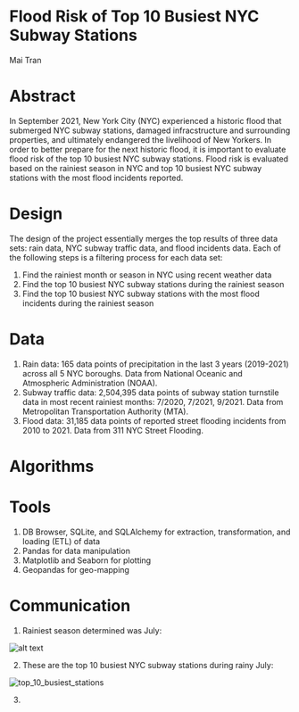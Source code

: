 # Flood Risk of Top 10 Busiest NYC Subway Stations
Mai Tran

# Abstract
In September 2021, New York City (NYC) experienced a historic flood that submerged NYC subway stations, damaged infracstructure and surrounding properties, and ultimately endangered the livelihood of New Yorkers. In order to better prepare for the next historic flood, it is important to evaluate flood risk of the top 10 busiest NYC subway stations. Flood risk is evaluated based on the rainiest season in NYC and top 10 busiest NYC subway stations with the most flood incidents reported.

# Design
The design of the project essentially merges the top results of three data sets: rain data, NYC subway traffic data, and flood incidents data. Each of the following steps is a filtering process for each data set: 
  1) Find the rainiest month or season in NYC using recent weather data
  2) Find the top 10 busiest NYC subway stations during the rainiest season
  3) Find the top 10 busiest NYC subway stations with the most flood incidents during the rainiest season

# Data
1) Rain data: 165 data points of precipitation in the last 3 years (2019-2021) across all 5 NYC boroughs. Data from National Oceanic and Atmospheric Administration (NOAA). 
2) Subway traffic data: 2,504,395 data points of subway station turnstile data in most recent rainiest months: 7/2020, 7/2021, 9/2021. Data from Metropolitan Transportation Authority (MTA). 
3) Flood data: 31,185 data points of reported street flooding incidents from 2010 to 2021. Data from 311 NYC Street Flooding. 

# Algorithms


# Tools
1) DB Browser, SQLite, and SQLAlchemy for extraction, transformation, and loading (ETL) of data
2) Pandas for data manipulation
3) Matplotlib and Seaborn for plotting
4) Geopandas for geo-mapping

# Communication
1) Rainiest season determined was July:

  ![alt text](https://user-images.githubusercontent.com/67651332/148838596-c9b91659-6e6a-40d9-81c6-a3caf5b6aef3.png)

2) These are the top 10 busiest NYC subway stations during rainy July:

![top_10_busiest_stations](https://user-images.githubusercontent.com/67651332/149417845-55fe7f08-b34c-4c98-a305-c6c724cf4fed.png)

3) 
